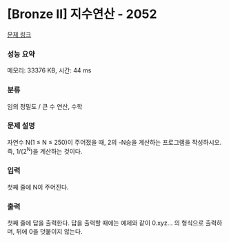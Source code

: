 # [Bronze II] 지수연산 - 2052 

[문제 링크](https://www.acmicpc.net/problem/2052) 

### 성능 요약

메모리: 33376 KB, 시간: 44 ms

### 분류

임의 정밀도 / 큰 수 연산, 수학

### 문제 설명

<p>자연수 N(1 ≤ N ≤ 250)이 주어졌을 때, 2의 -N승을 계산하는 프로그램을 작성하시오. 즉, 1/(2<sup>N</sup>)을 계산하는 것이다.</p>

### 입력 

 <p>첫째 줄에 N이 주어진다.</p>

### 출력 

 <p>첫째 줄에 답을 출력한다. 답을 출력할 때에는 예제와 같이 0.xyz… 의 형식으로 출력하며, 뒤에 0을 덧붙이지 않는다.</p>

